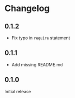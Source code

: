 # Changelog

## 0.1.2

- Fix typo in `require` statement

## 0.1.1

- Add missing README.md

## 0.1.0

Initial release
